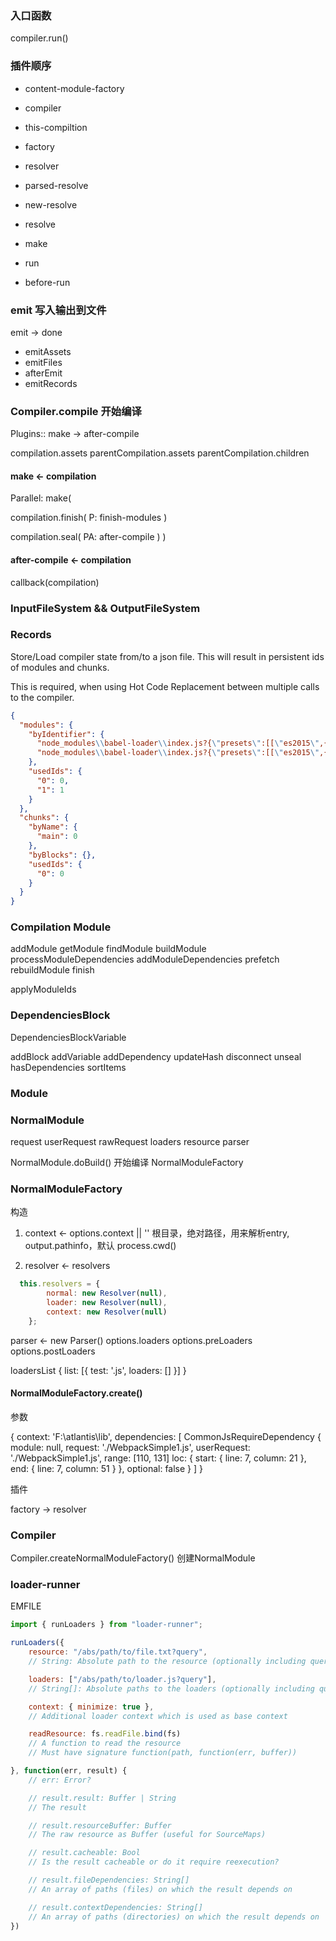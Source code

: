 ### 入口函数 

compiler.run()

### 插件顺序

* content-module-factory



* compiler
* this-compiltion
* factory
* resolver
* parsed-resolve
* new-resolve
* resolve
* make
* run
* before-run


### emit 写入输出到文件

emit -> done

* emitAssets
* emitFiles
* afterEmit
* emitRecords


### Compiler.compile 开始编译

Plugins:: make -> after-compile

compilation.assets
parentCompilation.assets
parentCompilation.children

#### make <- compilation

Parallel: make(

  compilation.finish(
    P: finish-modules
  )
  
  
  compilation.seal(
    PA: after-compile
  )
)

#### after-compile <- compilation

callback(compilation)


### InputFileSystem && OutputFileSystem


### Records

Store/Load compiler state from/to a json file. This will result in persistent ids of modules and chunks.

This is required, when using Hot Code Replacement between multiple calls to the compiler.

```json
{
  "modules": {
    "byIdentifier": {
      "node_modules\\babel-loader\\index.js?{\"presets\":[[\"es2015\",{\"modules\":false}]]}!lib\\WebpackSimple1.js": 0,
      "node_modules\\babel-loader\\index.js?{\"presets\":[[\"es2015\",{\"modules\":false}]]}!lib\\WebpackSimple.js": 1
    },
    "usedIds": {
      "0": 0,
      "1": 1
    }
  },
  "chunks": {
    "byName": {
      "main": 0
    },
    "byBlocks": {},
    "usedIds": {
      "0": 0
    }
  }
}
```


### Compilation Module

addModule
getModule
findModule
buildModule
processModuleDependencies
addModuleDependencies
prefetch
rebuildModule
finish

applyModuleIds


### DependenciesBlock

DependenciesBlockVariable

addBlock
addVariable
addDependency
updateHash
disconnect
unseal
hasDependencies
sortItems


### Module


### NormalModule

request
userRequest
rawRequest
loaders
resource
parser

NormalModule.doBuild() 开始编译
NormalModuleFactory

### NormalModuleFactory

构造

1. context <- options.context || ''
根目录，绝对路径，用来解析entry, output.pathinfo，默认 process.cwd()

2. resolver <- resolvers
```js
  this.resolvers = {
		normal: new Resolver(null),
		loader: new Resolver(null),
		context: new Resolver(null)
	};
```

parser <- new Parser()
options.loaders
options.preLoaders
options.postLoaders

loadersList { list: [{ test: '\.js', loaders: [] }] }

#### NormalModuleFactory.create()

参数

{
  context: 'F:\\atlantis\\lib',
  dependencies: [
    CommonJsRequireDependency {
      module: null,
      request: './WebpackSimple1.js',
      userRequest: './WebpackSimple1.js',
      range: [110, 131]
      loc: { 
        start: { line: 7, column: 21 },
        end: { line: 7, column: 51 }
      },
      optional: false
    }
  ]
}

插件

factory -> resolver


### Compiler


Compiler.createNormalModuleFactory() 创建NormalModule




### loader-runner

EMFILE

``` js
import { runLoaders } from "loader-runner";

runLoaders({
	resource: "/abs/path/to/file.txt?query",
	// String: Absolute path to the resource (optionally including query string)

	loaders: ["/abs/path/to/loader.js?query"],
	// String[]: Absolute paths to the loaders (optionally including query string)

	context: { minimize: true },
	// Additional loader context which is used as base context

	readResource: fs.readFile.bind(fs)
	// A function to read the resource
	// Must have signature function(path, function(err, buffer))

}, function(err, result) {
	// err: Error?

	// result.result: Buffer | String
	// The result

	// result.resourceBuffer: Buffer
	// The raw resource as Buffer (useful for SourceMaps)

	// result.cacheable: Bool
	// Is the result cacheable or do it require reexecution?

	// result.fileDependencies: String[]
	// An array of paths (files) on which the result depends on

	// result.contextDependencies: String[]
	// An array of paths (directories) on which the result depends on
})
```
